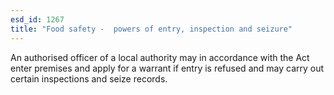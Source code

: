 ```yaml
---
esd_id: 1267
title: "Food safety -  powers of entry, inspection and seizure"
---
```


An authorised officer of a local authority may in accordance with the Act enter premises and apply for a warrant if entry is refused and may carry out certain inspections and seize records. 

